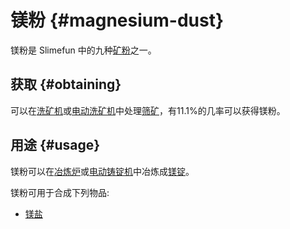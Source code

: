 # 镁粉 {#magnesium-dust}

镁粉是 Slimefun 中的九种[矿粉](/Dusts)之一。

## 获取 {#obtaining}

可以在[洗矿机](/Ore-Washer)或[电动洗矿机](/Electric-Dust-Washer)中处理[筛矿](/Sifted-Ore)，有11.1%的几率可以获得镁粉。

## 用途 {#usage}

镁粉可以在[冶炼炉](/Smeltery)或[电动铸锭机](/Electric-Ingot-Factory)中冶炼成[镁锭](/Magnesium-Ingot)。

镁粉可用于合成下列物品:

* [镁盐](/Magnesium-Salt)

